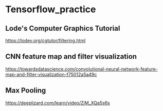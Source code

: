 # Tensorflow_practice

## Lode's Computer Graphics Tutorial
https://lodev.org/cgtutor/filtering.html
## CNN feature map and filter visualization
https://towardsdatascience.com/convolutional-neural-network-feature-map-and-filter-visualization-f75012a5a49c
## Max Pooling
https://deeplizard.com/learn/video/ZjM_XQa5s6s
